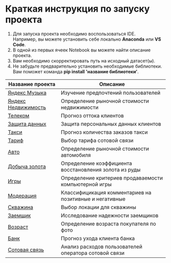 # Краткая инструкция по запуску проекта
1. Для запуска проекта необходимо воспользоваться IDE.<br>
Например, вы можете установить себе локально **Anaconda** или **VS Code**.<br>
2. В одной из первых ячеек Notebook вы можете найти описание проекта.<br>
3. Вам необходимо скорректировать путь на исходный датасет(ы).<br>
4. Не забудьте предварительно установить необходимые библиотеки.<br>
Вам поможет команда **pip install 'название библиотеки'**.


| Название проекта                                                                                         | Описание                                                |
|----------------------------------------------------------------------------------------------------------|---------------------------------------------------------|
| [Яндекс Музыка](https://github.com/le-lena/Yandex_Practicum/tree/master/yandex_music_project)            | Изучение предпочтений пользователей                     |
| [Яндекс Недвижимость](https://github.com/le-lena/Yandex_Practicum/tree/master/yandex_real_estate)        | Определение рыночной стоимости недвижимости             |
| [Телеком](https://github.com/le-lena/Yandex_Practicum/tree/master/telecom_customer_leave_forecast)       | Прогноз оттока клиентов                                 |
| [Защита данных](https://github.com/le-lena/Yandex_Practicum/tree/master/telecom_customer_leave_forecast) | Защита персональных данных клиентов                     |
| [Такси](https://github.com/le-lena/Yandex_Practicum/tree/master/number_of_order_forecast)                | Прогноз количества заказов такси                        |
| [Тариф](https://github.com/le-lena/Yandex_Practicum/tree/master/mobile_tariff_recommendation)            | Выбор тарифа сотовой связи                              |
| [Авто](https://github.com/le-lena/Yandex_Practicum/tree/master/market_price_calculation)                 | Определение рыночной стоимости автомобиля               |
| [Добыча золота](https://github.com/le-lena/Yandex_Practicum/tree/master/gold_recovery)                   | Определение коэффициента восстановления золота из руды  |
| [Игры](https://github.com/le-lena/Yandex_Practicum/tree/master/computer_games)                           | Определение критериев продаваемости компьютерной игры   |
| [Модерация](https://github.com/le-lena/Yandex_Practicum/tree/master/comment_moderation)                  | Классифицикация комментариев на позитивные и негативные |
| [Скважина](https://github.com/le-lena/Yandex_Practicum/tree/master/choosing_well's_location)             | Выбор локации для скважины                              |
| [Заемщик](https://github.com/le-lena/Yandex_Practicum/tree/master/bank_score)                            | Исследование надежности заемщиков                       |
| [Возраст](https://github.com/le-lena/Yandex_Practicum/tree/master/buyer's_age_determin)                  | Определение возраста покупателя по фото                 |
| [Банк](https://github.com/le-lena/Yandex_Practicum/tree/master/bank_turnover_forecast)                   | Прогноз ухода клиента банка                             |
| [Сотовая связь](https://github.com/le-lena/Yandex_Practicum/tree/master/cellular_plans)                  | Анализ расходов пользователей оператора сотовой связи   |

